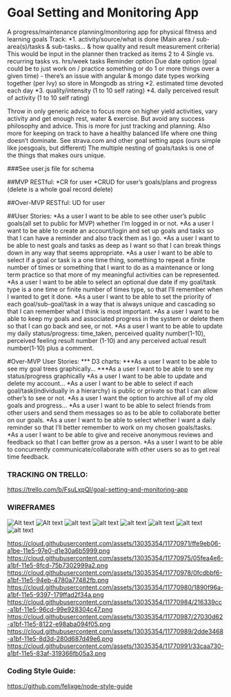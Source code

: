 # Goal Setting and Monitoring App
A progress/maintenance planning/monitoring app for physical fitness and learning goals
Track:
*1. activity/source/what is done (Main area / sub-area(s)/tasks & sub-tasks... & how quality and result measurement criteria) This would be input in the planner then tracked as items 2 to 4
	Single vs. recurring tasks vs. hrs/week tasks
	Reminder option
	Due date option (goal could be to just work on / practice something or do 1 or more things over a given time) - there’s an issue with angular & mongo date types working together (per Ivy) so store in Mongodb as string
*2. estimated time devoted each day
*3. quality/intensity (1 to 10 self rating)
*4. daily perceived result of activity  (1 to 10 self rating)

Throw in only generic advice to focus more on higher yield activities, vary activity and get enough rest, water & exercise. But avoid any success philosophy and advice. This is more for just tracking and planning. Also more for keeping on track to have a healthy balanced life where one thing doesn’t dominate.
See strava.com and other goal setting apps (ours simple like joesgoals, but different)
The multiple nesting of goals/tasks is one of the things that makes ours unique.

###See user.js file for schema


##MVP RESTful:
*CR for user
*CRUD for user’s goals/plans and progress (delete is a whole goal record delete)

##Over-MVP RESTful:
UD for user

##User Stories:
*As a user I want to be able to see other user’s public goals(all set to public for MVP) whether I’m logged in or not.
*As a user I want to be able to create an account/login and set up goals and tasks so that I can have a reminder and also track them as I go.
*As a user I want to be able to nest goals and tasks as deep as I want so that I can break things down in any way that seems appropriate.
*As a user I want to be able to select if a goal or task is a one time thing, something to repeat a finite number of times or something that I want to do as a maintenance or long term practice so that more of my meaningful activities can be represented.
*As a user I want to be able to select an optional due date if my goal/task type is a one time or finite number of times type, so that I’ll remember when I wanted to get it done.
*As a user I want to be able to set the priority of each goal/sub-goal/task in a way that is always unique and cascading so that I can remember what I think is most important.
*As a user I want to be able to keep my goals and associated progress in the system or delete them so that I can go back and see, or not.
*As a user I want to be able to update my daily status/progress: time_taken, perceived quality number(1-10), perceived feeling result number (1-10) and any perceived actual result number(1-10) plus a comment.

#Over-MVP User Stories:
*** D3 charts:
***As a user I want to be able to see my goal trees graphically…
***As a user I want to be able to see my status/progress graphically
*As a user I want to be able to update and delete my account...
*As a user I want to be able to select if each goal/task(individually in a hierarchy) is public or private so that I can allow other’s to see or not.
*As a user I want the option to archive all of my old goals and progress...
*As a user I want to be able to select friends from other users and send them messages so as to be able to collaborate better on our goals.
*As a user I want to be able to select whether I want a daily reminder so that I’ll better remember to work on my chosen goals/tasks.
*As a user I want to be able to give and receive anonymous reviews and feedback so that I can better grow as a person.
*As a user I want to be able to concurrently communicate/collaborate with other users so as to get real time feedback.

### TRACKING ON TRELLO:
https://trello.com/b/FsuLxpQI/goal-setting-and-monitoring-app

### WIREFRAMES
![Alt text](https://github.com/K-Carrington/GoalSettingAndMonitoringApp/wireframes/Homepage.png)
![Alt text](wireframes/Signup.png?raw=true)
![alt text](wireframes/login.png)
![alt text](wireframes/Profilepage.png)
![alt text](wireframes/Addagoal.png)
![alt text](wireframes/Addasubgoal.png)
![alt text](wireframes/Goalmonitoringform.png)
![alt text](wireframes/Monitorinfo.png)

https://cloud.githubusercontent.com/assets/13035354/11770971/ffe9eb06-a1be-11e5-97e0-d1e30a6b5999.png
https://cloud.githubusercontent.com/assets/13035354/11770975/05fea4e6-a1bf-11e5-8fcd-75b7302999a2.png
https://cloud.githubusercontent.com/assets/13035354/11770978/0fcdbbf6-a1bf-11e5-94eb-4780a77482fb.png
https://cloud.githubusercontent.com/assets/13035354/11770980/1890f96a-a1bf-11e5-9397-179ffad2f34a.png
https://cloud.githubusercontent.com/assets/13035354/11770984/216339cc-a1bf-11e5-96cd-99e928304c47.png
https://cloud.githubusercontent.com/assets/13035354/11770987/27030d62-a1bf-11e5-8122-e98aba094f05.png
https://cloud.githubusercontent.com/assets/13035354/11770989/2dde3468-a1bf-11e5-8d3d-280d687d49e6.png
https://cloud.githubusercontent.com/assets/13035354/11770991/33caa730-a1bf-11e5-83af-319366fb05a3.png


### Coding Style Guide:
https://github.com/felixge/node-style-guide



